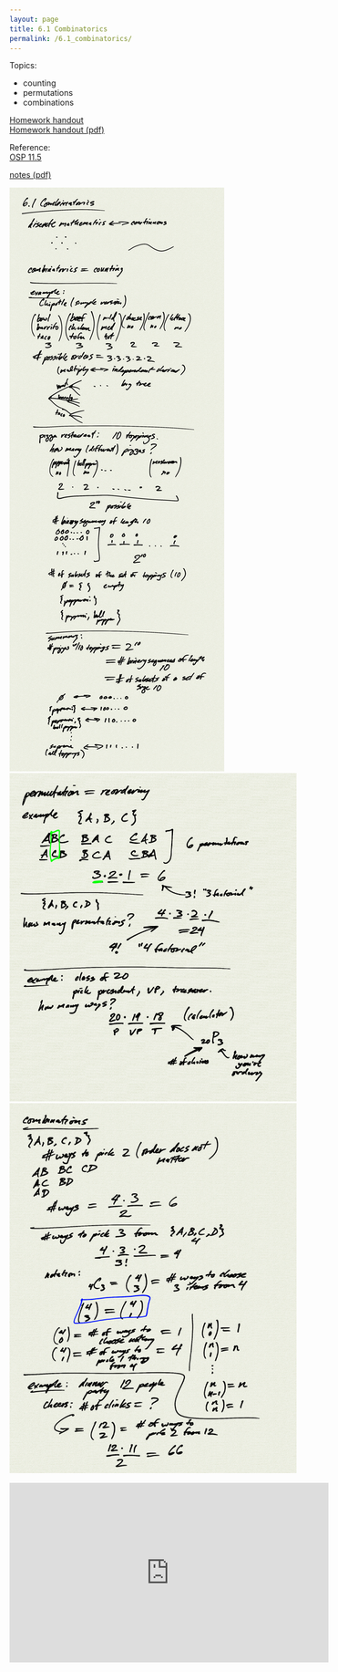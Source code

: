 ```yaml
---
layout: page
title: 6.1 Combinatorics
permalink: /6.1_combinatorics/
---
```


Topics: 
- counting
- permutations
- combinations

[Homework handout](hw6.1)  
[Homework handout (pdf)](hw6.1.pdf)

Reference:  
[OSP 11.5](https://openstax.org/books/precalculus/pages/11-5-counting-principles)  

[notes (pdf)](PCHA_6.1_Combinatorics.pdf)

![](0.png)
![](1.png)
![](2.png)

<iframe width="560" height="315" src="https://www.youtube.com/embed/0j7H8vsh0eI" title="YouTube video player" frameborder="0" allow="accelerometer; autoplay; clipboard-write; encrypted-media; gyroscope; picture-in-picture" allowfullscreen></iframe>



